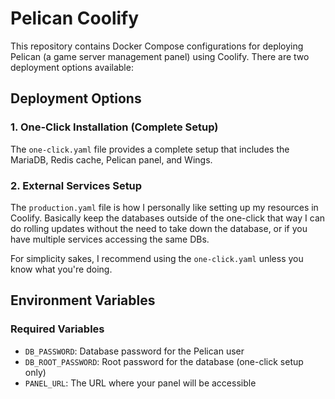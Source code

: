 # Pelican Coolify

This repository contains Docker Compose configurations for deploying Pelican (a game server management panel) using Coolify. There are two deployment options available:

## Deployment Options

### 1. One-Click Installation (Complete Setup)
The `one-click.yaml` file provides a complete setup that includes the MariaDB, Redis cache, Pelican panel, and Wings.

### 2. External Services Setup
The `production.yaml` file is how I personally like setting up my resources in Coolify. Basically keep the databases outside of the one-click that way I can do rolling updates without the need to take down the database, or if you have multiple services accessing the same DBs.

For simplicity sakes, I recommend using the `one-click.yaml` unless you know what you're doing.

## Environment Variables

### Required Variables
- `DB_PASSWORD`: Database password for the Pelican user
- `DB_ROOT_PASSWORD`: Root password for the database (one-click setup only)
- `PANEL_URL`: The URL where your panel will be accessible


